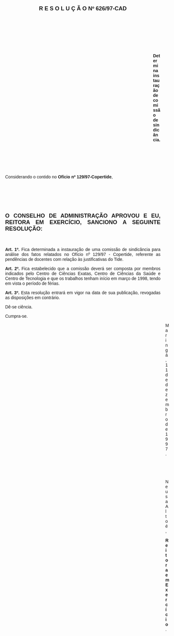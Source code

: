 <BODY>

<B><FONT FACE="Arial" SIZE=4><P ALIGN="CENTER">R E S O L U &Ccedil; &Atilde; O   Nº 626/97-CAD</P>
</B></FONT><FONT FACE="Arial">
<P>&nbsp;</P>
<P>&nbsp;</P>
<P>&nbsp;</P>
<P>&nbsp;</P><DIR>
<DIR>
<DIR>
<DIR>
<DIR>
<DIR>
<DIR>
<DIR>
<DIR>
<DIR>
<DIR>
<DIR>

<B><P ALIGN="JUSTIFY">Determina instaura&ccedil;&atilde;o de comiss&atilde;o de sindic&acirc;ncia.</P>
</B><P ALIGN="JUSTIFY"></P>
<P ALIGN="JUSTIFY">&nbsp;</P>
<P ALIGN="JUSTIFY">&nbsp;</P>
<P>&nbsp;</P></DIR>
</DIR>
</DIR>
</DIR>
</DIR>
</DIR>
</DIR>
</DIR>
</DIR>
</DIR>
</DIR>
</DIR>

<P ALIGN="JUSTIFY">&#9;Considerando o contido no<B> Of&iacute;cio nº 129/97-Copertide</B>,</P>
<P ALIGN="JUSTIFY"></P>
<P ALIGN="JUSTIFY">&nbsp;</P>
<P ALIGN="JUSTIFY">&nbsp;</P>
<P ALIGN="JUSTIFY">&nbsp;</P>
</FONT><B><FONT FACE="Arial" SIZE=4><P ALIGN="JUSTIFY">O CONSELHO DE ADMINISTRA&Ccedil;&Atilde;O APROVOU E EU, REITORA EM EXERC&Iacute;CIO, SANCIONO A SEGUINTE RESOLU&Ccedil;&Atilde;O:</P>
</B></FONT><FONT FACE="Arial"><P ALIGN="JUSTIFY"></P>
<P ALIGN="JUSTIFY">&nbsp;</P>
<P ALIGN="JUSTIFY">&#9;<B>Art. 1º.</B> Fica determinada a instaura&ccedil;&atilde;o de uma comiss&atilde;o de sindic&acirc;ncia para an&aacute;lise dos fatos relatados no Of&iacute;cio nº 129/97 - Copertide, referente as pend&ecirc;ncias de docentes com rela&ccedil;&atilde;o &agrave;s justificativas do Tide.</P>
<P ALIGN="JUSTIFY">&#9;<B>Art. 2º.</B> Fica estabelecido que a comiss&atilde;o dever&aacute; ser composta por membros indicados pelo Centro de Ci&ecirc;ncias Exatas, Centro de Ci&ecirc;ncias da Sa&uacute;de e Centro de Tecnologia e que os trabalhos tenham in&iacute;cio em mar&ccedil;o de 1998, tendo em vista o per&iacute;odo de f&eacute;rias.</P>
<P ALIGN="JUSTIFY">&#9;<B>Art. 3º.</B> Esta resolu&ccedil;&atilde;o entrar&aacute; em vigor na data de sua publica&ccedil;&atilde;o, revogadas as disposi&ccedil;&otilde;es em contr&aacute;rio.</P>
<P>&#9;D&ecirc;-se ci&ecirc;ncia.</P>
<P>&#9;Cumpra-se.</P>
<DIR>
<DIR>
<DIR>
<DIR>
<DIR>
<DIR>
<DIR>
<DIR>
<DIR>
<DIR>
<DIR>
<DIR>
<DIR>

<P>Maring&aacute;, 11 de dezembro de 1997.</P>

<P>&nbsp;</P>
<P>&nbsp;</P>
<P>Neusa Alto&eacute;,</P>
<B>
<P>Reitora em Exerc&iacute;cio</B>.</P></DIR>
</DIR>
</DIR>
</DIR>
</DIR>
</DIR>
</DIR>
</DIR>
</DIR>
</DIR>
</DIR>
</DIR>
</DIR>
</FONT></BODY>
